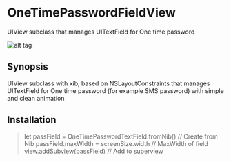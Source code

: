 # OneTimePasswordFieldView
UIView subclass that manages UITextField for One time password

![alt tag](https://raw.githubusercontent.com/givip/OneTimePasswordFieldView/master/README/OneTimePasswordField.gif)

## Synopsis

UIView subclass with xib, based on NSLayoutConstraints that manages UITextField for One time password (for example SMS password) with simple and clean animation

## Installation

> let passField = OneTimePasswordTextField.fromNib() // Create from Nib
> passField.maxWidth = screenSize.width              // MaxWidth of field
> view.addSubview(passField)                         // Add to superview
